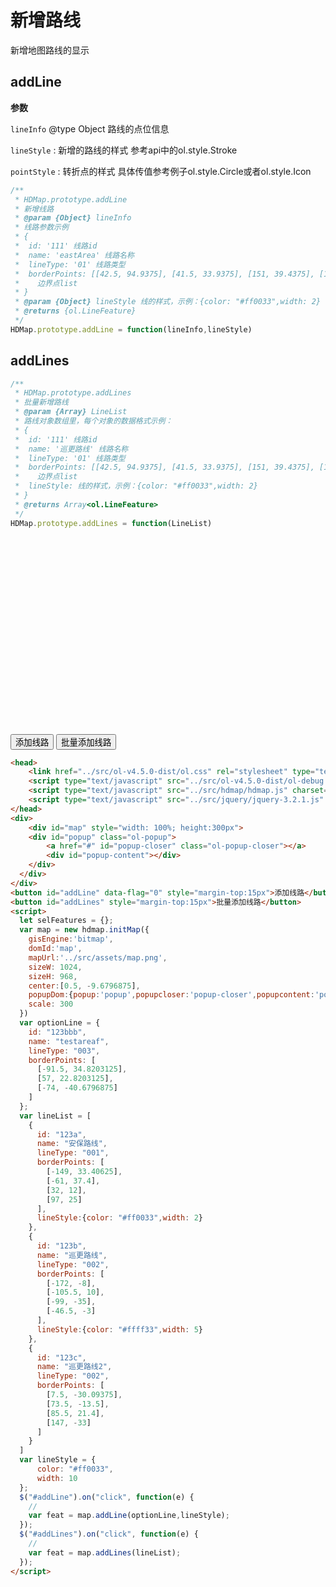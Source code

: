 # 新增路线

新增地图路线的显示

## addLine

**参数**

`lineInfo` @type Object 路线的点位信息 

`lineStyle` : 新增的路线的样式 参考api中的ol.style.Stroke

`pointStyle` : 转折点的样式 具体传值参考例子ol.style.Circle或者ol.style.Icon
```javascript
/**
 * HDMap.prototype.addLine
 * 新增线路
 * @param {Object} lineInfo
 * 线路参数示例
 * {
 *  id: '111' 线路id
 *  name: 'eastArea' 线路名称
 *  lineType: '01' 线路类型
 *  borderPoints: [[42.5, 94.9375], [41.5, 33.9375], [151, 39.4375], [151.5, 99.4375], [68.5, 112.9375], [42.5, 93.9375]]--二维数组
 *    边界点list
 * }
 * @param {Object} lineStyle 线的样式，示例：{color: "#ff0033",width: 2}
 * @returns {ol.LineFeature}
 */
HDMap.prototype.addLine = function(lineInfo,lineStyle)
```
## addLines
```javascript
/**
 * HDMap.prototype.addLines
 * 批量新增路线
 * @param {Array} LineList
 * 路线对象数组里，每个对象的数据格式示例：
 * {
 *  id: '111' 线路id
 *  name: '巡更路线' 线路名称
 *  lineType: '01' 线路类型
 *  borderPoints: [[42.5, 94.9375], [41.5, 33.9375], [151, 39.4375], [151.5, 99.4375], [68.5, 112.9375], [42.5, 93.9375]]
 *    边界点list
 *  lineStyle: 线的样式，示例：{color: "#ff0033",width: 2}
 * }
 * @returns Array<ol.LineFeature>
 */
HDMap.prototype.addLines = function(LineList)
```
<head>
	<link href="../src/ol-v4.5.0-dist/ol.css" rel="stylesheet" type="text/css" />
	<script type="text/javascript" src="../src/ol-v4.5.0-dist/ol-debug.js" charset="utf-8"></script>
	<script type="text/javascript" src="../src/hdmap/hdmap.js" charset="utf-8"></script>
	<script type="text/javascript" src="../src/jquery/jquery-3.2.1.js" charset="utf-8"></script>
</head>
<div>
	<div id="map" style="width: 100%; height:300px">
    <div id="popup" class="ol-popup">
        <a href="#" id="popup-closer" class="ol-popup-closer"></a>
        <div id="popup-content"></div>
    </div>
  </div>
</div>
<button id="addLine" data-flag="0" style="margin-top:15px">添加线路</button>
<button id="addLines" style="margin-top:15px">批量添加线路</button>
<script>
  let selFeatures = {};
  var map = new hdmap.initMap({
    gisEngine:'bitmap',
    domId:'map',
    mapUrl:'../src/assets/map.png',
    sizeW: 1024,
    sizeH: 968,
    center:[0.5, -9.6796875],
    popupDom:{popup:'popup',popupcloser:'popup-closer',popupcontent:'popup-content'},
    scale: 300
  })
  var optionLine = {
    id: "123bbb",
    name: "testareaf",
    lineType: "003",
    borderPoints: [
      [-91.5, 34.8203125],
      [57, 22.8203125],
      [-74, -40.6796875]
    ]
  };
  var lineList = [
    {
      id: "123a",
      name: "安保路线",
      lineType: "001",
      borderPoints: [
        [-149, 33.40625],
        [-61, 37.4],
        [32, 12],
        [97, 25]
      ],
      lineStyle:{color: "#ff0033",width: 2}
    },
    {
      id: "123b",
      name: "巡更路线",
      lineType: "002",
      borderPoints: [
        [-172, -8],
        [-105.5, 10],
        [-99, -35],
        [-46.5, -3]
      ],
      lineStyle:{color: "#ffff33",width: 5}
    },
    {
      id: "123c",
      name: "巡更路线2",
      lineType: "002",
      borderPoints: [
        [7.5, -30.09375],
        [73.5, -13.5],
        [85.5, 21.4],
        [147, -33]
      ]
    }
  ]
  var lineStyle = {
      color: "#ff0033",
      width: 10
    };
  $("#addLine").on("click", function(e) {
    //
    var feat = map.addLine(optionLine,lineStyle);
  });
  $("#addLines").on("click", function(e) {
    //
    var feat = map.addLines(lineList);
  });
</script>


```html
<head>
	<link href="../src/ol-v4.5.0-dist/ol.css" rel="stylesheet" type="text/css" />
	<script type="text/javascript" src="../src/ol-v4.5.0-dist/ol-debug.js" charset="utf-8"></script>
	<script type="text/javascript" src="../src/hdmap/hdmap.js" charset="utf-8"></script>
	<script type="text/javascript" src="../src/jquery/jquery-3.2.1.js" charset="utf-8"></script>
</head>
<div>
	<div id="map" style="width: 100%; height:300px">
    <div id="popup" class="ol-popup">
        <a href="#" id="popup-closer" class="ol-popup-closer"></a>
        <div id="popup-content"></div>
    </div>
  </div>
</div>
<button id="addLine" data-flag="0" style="margin-top:15px">添加线路</button>
<button id="addLines" style="margin-top:15px">批量添加线路</button>
<script>
  let selFeatures = {};
  var map = new hdmap.initMap({
    gisEngine:'bitmap',
    domId:'map',
    mapUrl:'../src/assets/map.png',
    sizeW: 1024,
    sizeH: 968,
    center:[0.5, -9.6796875],
    popupDom:{popup:'popup',popupcloser:'popup-closer',popupcontent:'popup-content'},
    scale: 300
  })
  var optionLine = {
    id: "123bbb",
    name: "testareaf",
    lineType: "003",
    borderPoints: [
      [-91.5, 34.8203125],
      [57, 22.8203125],
      [-74, -40.6796875]
    ]
  };
  var lineList = [
    {
      id: "123a",
      name: "安保路线",
      lineType: "001",
      borderPoints: [
        [-149, 33.40625],
        [-61, 37.4],
        [32, 12],
        [97, 25]
      ],
      lineStyle:{color: "#ff0033",width: 2}
    },
    {
      id: "123b",
      name: "巡更路线",
      lineType: "002",
      borderPoints: [
        [-172, -8],
        [-105.5, 10],
        [-99, -35],
        [-46.5, -3]
      ],
      lineStyle:{color: "#ffff33",width: 5}
    },
    {
      id: "123c",
      name: "巡更路线2",
      lineType: "002",
      borderPoints: [
        [7.5, -30.09375],
        [73.5, -13.5],
        [85.5, 21.4],
        [147, -33]
      ]
    }
  ]
  var lineStyle = {
      color: "#ff0033",
      width: 10
  };
  $("#addLine").on("click", function(e) {
    //
    var feat = map.addLine(optionLine,lineStyle);
  });
  $("#addLines").on("click", function(e) {
    //
    var feat = map.addLines(lineList);
  });
</script>
```
